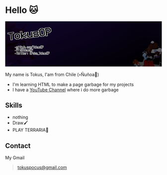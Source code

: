 # Hello 🐱

 ![](https://raw.githubusercontent.com/TokusOP/TokusOP/main/popu.png)

My name is Tokus, I'am from Chile (💀Ñuñoa🎣)

* I'm learning HTML to make a page garbage for my projects
* I have a [YouTube Channel](https://www.youtube.com/channel/UCCpJ2ir7usS9movbgN3t0fA) where i do more garbage

## Skills

* nothing
* Draw🖌
* PLAY TERRARIA🌳

## Contact

My Gmail
> tokuspocus@gmail.com


